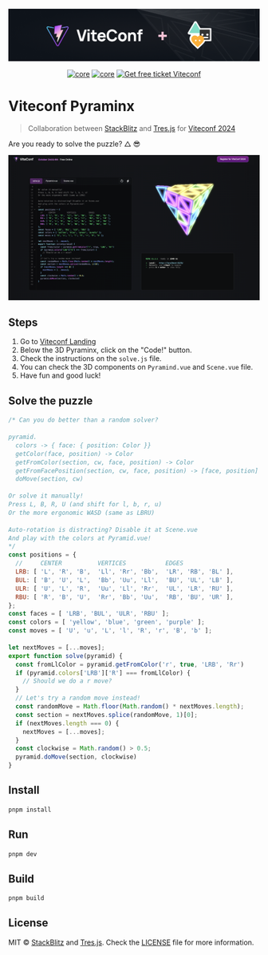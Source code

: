 ![repo-banner](.github/viteconf-banner-2024.png)

<p align="center">
  <a href="https://www.npmjs.com/package/@tresjs/core"><img src="https://img.shields.io/npm/v/@tresjs/core/latest.svg?label=core&color=%2382DBCA" alt="core"></a>
  <a href="https://www.npmjs.com/package/three"><img src="https://img.shields.io/npm/v/three/latest.svg?label=%20&logo=threedotjs&color=f4f4f4&logoColor=black" alt="core"></a>
  <a href="https://viteconf.org/"><img src="https://img.shields.io/badge/Get%20free%20ticket-8A2BE2?style=flat&logo=vite" alt="Get free ticket Viteconf"></a>
</p>

# Viteconf Pyraminx

> Collaboration between [StackBlitz](https://stackblitz.com/) and [Tres.js](https://tresjs.org) for [Viteconf 2024](https://viteconf.org/)

Are you ready to solve the puzzle? △ 😎

![Viteconf Pyraminx](.github/viteconf-pyraminx.png)

## Steps

1. Go to [Viteconf Landing](https://viteconf.org/)
2. Below the 3D Pyraminx, click on the "Code!" button.
3. Check the instructions on the `solve.js` file.
4. You can check the 3D components on `Pyramind.vue` and `Scene.vue` file.
5. Have fun and good luck!


## Solve the puzzle

```javascript
/* Can you do better than a random solver?

pyramid.
  colors -> { face: { position: Color }}
  getColor(face, position) -> Color
  getFromColor(section, cw, face, position) -> Color
  getFromFacePosition(section, cw, face, position) -> [face, position]
  doMove(section, cw)

Or solve it manually!
Press L, B, R, U (and shift for l, b, r, u)
Or the more ergonomic WASD (same as LBRU)

Auto-rotation is distracting? Disable it at Scene.vue
And play with the colors at Pyramid.vue!
*/
const positions = {
  //     CENTER          VERTICES           EDGES
  LRB: [ 'L', 'R', 'B',  'Ll', 'Rr', 'Bb',  'LR', 'RB', 'BL' ],
  BUL: [ 'B', 'U', 'L',  'Bb', 'Uu', 'Ll',  'BU', 'UL', 'LB' ],
  ULR: [ 'U', 'L', 'R',  'Uu', 'Ll', 'Rr',  'UL', 'LR', 'RU' ],
  RBU: [ 'R', 'B', 'U',  'Rr', 'Bb', 'Uu',  'RB', 'BU', 'UR' ],
};
const faces = [ 'LRB', 'BUL', 'ULR', 'RBU' ];
const colors = [ 'yellow', 'blue', 'green', 'purple' ];
const moves = [ 'U', 'u', 'L', 'l', 'R', 'r', 'B', 'b' ];

let nextMoves = [...moves];
export function solve(pyramid) {
  const fromLlColor = pyramid.getFromColor('r', true, 'LRB', 'Rr')
  if (pyramid.colors['LRB']['R'] === fromLlColor) {
    // Should we do a r move?
  }
  // Let's try a random move instead!
  const randomMove = Math.floor(Math.random() * nextMoves.length);
  const section = nextMoves.splice(randomMove, 1)[0];
  if (nextMoves.length === 0) {
    nextMoves = [...moves];
  }
  const clockwise = Math.random() > 0.5;
  pyramid.doMove(section, clockwise)
}
```



## Install

```bash
pnpm install
```

## Run

```bash
pnpm dev
```

## Build

```bash
pnpm build
```

## License

MIT © [StackBlitz](https://stackblitz.com/) and [Tres.js](https://tresjs.org). Check the [LICENSE](./LICENSE) file for more information.
